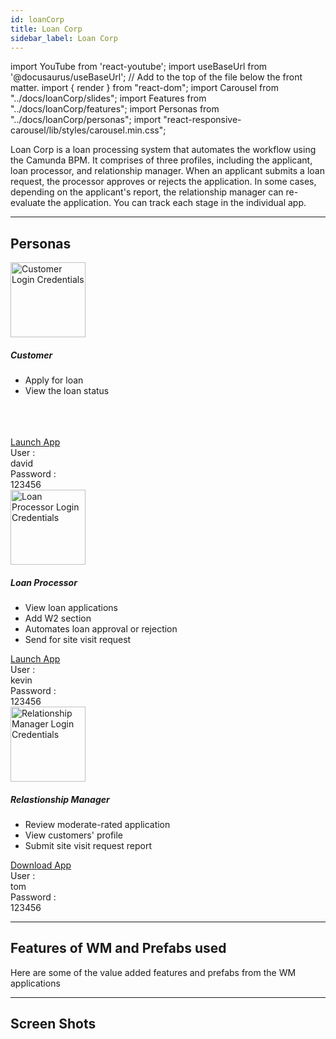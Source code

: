 ```yaml
---
id: loanCorp
title: Loan Corp
sidebar_label: Loan Corp
---
```


import YouTube from 'react-youtube';
import useBaseUrl from '@docusaurus/useBaseUrl'; // Add to the top of the file below the front matter.
import { render } from "react-dom";
import Carousel from "../docs/loanCorp/slides";
import Features from "../docs/loanCorp/features";
import Personas from "../docs/loanCorp/personas";
import "react-responsive-carousel/lib/styles/carousel.min.css";


<!-- ## Introduction -->

Loan Corp is a loan processing system that automates the workflow using the Camunda BPM. It comprises of three profiles, including the applicant, loan processor, and relationship manager. When an applicant submits a loan request, the processor approves or rejects the application. In some cases, depending on the applicant's report, the relationship manager can re-evaluate the application. You can track each stage in the individual app. 


---



## Personas

<!-- <Personas /> -->

<section>
  <div className="container">
    <div className="row">
      <div className="col card text--center margin--sm padding--none">
        <div className="card__body">
          <img alt="Customer Login Credentials" src={useBaseUrl('img/loanCorp/customer.png')} height="120px"/>
          <h5 className="margin-bottom--xs">Customer</h5>
          <p className="card-body-descp">
            <ul className="text--left margin-bottom--lg">
              <li>Apply for loan</li>
              <li>View the loan status</li>
              <br/>
              <br/>
              <br/>
            </ul>
          </p>
          <a href="http://pkcm4t2v2gzf.cloud.wavemakeronline.com/Herdius/#/myAccount" target="_blank" className="button button--primary button--outline margin-bottom--md">Launch App</a>
          <div className="row">
            <div className="col text--right padding-horiz--xs">
              User :
            </div>
            <div className="col text--left text--semibold padding-horiz--xs">
              david
            </div>
          </div>
          <div className="row">
            <div className="col text--right padding-horiz--xs">
              Password :
            </div>
            <div className="col text--left text--semibold padding-horiz--xs">
              123456
            </div>
          </div>
        </div>
      </div>
      <div className="col card text--center margin--sm padding--none">
        <div className="card__body">            
          <img alt="Loan Processor Login Credentials" src={useBaseUrl('img/loanCorp/loan_processor.png')} height="120px"/>
          <h5 className="margin-bottom--xs">Loan Processor</h5>
          <p className="card-body-descp">
            <ul className="text--left">
              <li>View loan applications</li>  
              <li>Add W2 section</li>
              <li>Automates loan approval or rejection</li>
              <li>Send for site visit request</li>
            </ul>
          </p>
          <a href="http://pk51rnzxw91h.cloud.wavemakeronline.com/LoanProcessor/#/Main" target="_blank" className="button button--primary button--outline margin-bottom--md">Launch App</a>
          <div className="row">
            <div className="col text--right padding-horiz--xs">
              User :
            </div>
            <div className="col text--left text--semibold padding-horiz--xs">
              kevin
            </div>
          </div>
          <div className="row">
            <div className="col text--right padding-horiz--xs">
              Password :
            </div>
            <div className="col text--left text--semibold padding-horiz--xs">
              123456
            </div>
          </div>
        </div>
      </div>
      <div className="col card text--center margin--sm padding--none">
        <div className="card__body">
          <img alt="Relationship Manager Login Credentials" src={useBaseUrl('img/loanCorp/relationship_manager.png')} height="120px"/>
          <h5 className="margin-bottom--xs">Relastionship Manager</h5>
          <p className="card-body-descp">
            <ul className="text--left margin-bottom--md">
              <li>Review moderate-rated application</li>  
              <li>View customers' profile</li>
              <li>Submit site visit request report</li>
            </ul>
          </p>
          <a href={useBaseUrl('img/loanCorp/RM.apk')} target="_blank" download className="button button--primary button--outline margin-bottom--md margin-top--xs">Download App</a>
          <div className="row">
            <div className="col text--right padding-horiz--xs">
              User :
            </div>
            <div className="col text--left text--semibold padding-horiz--xs">
              tom
            </div>
          </div>
          <div className="row">
            <div className="col text--right padding-horiz--xs">
              Password :
            </div>
            <div className="col text--left text--semibold padding-horiz--xs">
              123456
            </div>
          </div>
        </div>
      </div>
    </div>
  </div>
</section>


---


## Features of WM and Prefabs used

Here are some of the value added features and prefabs from the WM applications

<Features />


---


## Screen Shots

<Carousel />


<!-- 
## User Flow of App

![alt text](/img/loanCorp/workflow.svg 'User Flow of Loan Corp App') 

--- -->

<!-- 
## Videos

<YouTube videoId="Fhie1OW8SOY" /> -->


